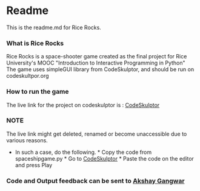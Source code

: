 # Readme #

This is the readme.md for Rice Rocks.

### What is Rice Rocks ###
Rice Rocks is a space-shooter game created as the final project for Rice University's MOOC "Introduction to Interactive Programming in Python"  
The game uses simpleGUI library from CodeSkulptor, and should be run on codeskultpor.org  

### How to run the game ###
The live link for the project on codeskulptor is : [CodeSkulptor](http://www.codeskulptor.org/#user26_8ssL4caTKZiA5Wz.py)  

### NOTE ###
The live link might get deleted, renamed or become unaccessible due to various reasons.  


+ In such a case, do the following.
       * Copy the code from spaceshipgame.py
       * Go to [CodeSkulptor](http://www.codeskulptor.org)
       * Paste the code on the editor and press Play

### Code and Output feedback can be sent to [Akshay Gangwar](http://www.akshaygangwar.in/contactme.html)